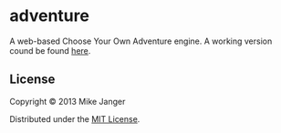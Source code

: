 # adventure

A web-based Choose Your Own Adventure engine.  A working version cound be found [here](http://adventure.inchingforward.com).

## License

Copyright © 2013 Mike Janger

Distributed under the [MIT License](http://www.opensource.org/licenses/MIT).
